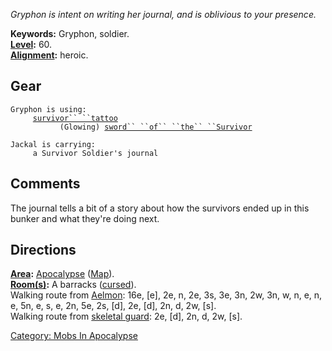 *Gryphon is intent on writing her journal, and is oblivious to your
presence.*

**Keywords:** Gryphon, soldier.  
**[Level](Level "wikilink"):** 60.  
**[Alignment](Alignment "wikilink"):** heroic.  

## Gear

`Gryphon is using:`  
<worn on wrist>`     `[`survivor`` ``tattoo`](Survivor_Tattoo "wikilink")  
<wielded>`           (Glowing) `[`sword`` ``of`` ``the`` ``Survivor`](Sword_Of_The_Survivor "wikilink")

`Jackal is carrying:`  
`     a Survivor Soldier's journal`

## Comments

The journal tells a bit of a story about how the survivors ended up in
this bunker and what they're doing next.

## Directions

**[Area](:Category:_Areas "wikilink"):**
[Apocalypse](:Category:_Apocalypse "wikilink")
([Map](Apocalypse_Map "wikilink")).  
**[Room(s)](:Category:_Rooms "wikilink"):** A barracks
([cursed](Cursed_Rooms "wikilink")).  
Walking route from [Aelmon](Aelmon "wikilink"): 16e, \[e\], 2e, n, 2e,
3s, 3e, 3n, 2w, 3n, w, n, e, n, e, 5n, e, s, e, 2n, 5e, 2s, \[d\], 2e,
\[d\], 2n, d, 2w, \[s\].  
Walking route from [skeletal guard](Skeletal_Guard "wikilink"): 2e,
\[d\], 2n, d, 2w, \[s\].  

[Category: Mobs In Apocalypse](Category:_Mobs_In_Apocalypse "wikilink")
